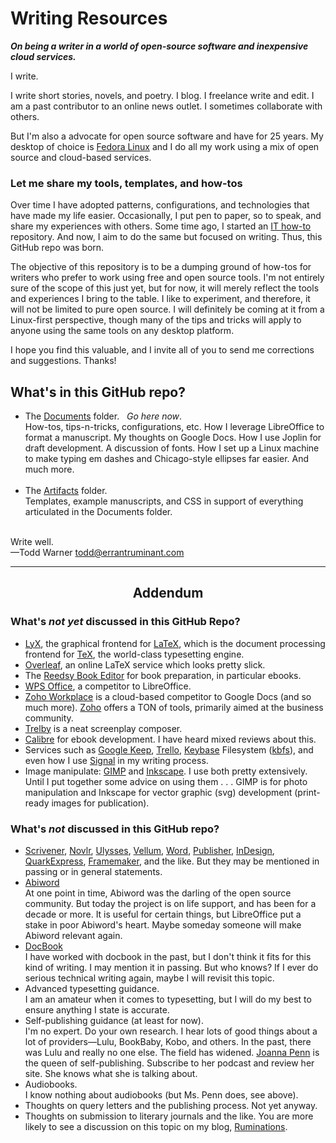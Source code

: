 # Writing Resources

_**On being a writer in a world of open-source software and inexpensive cloud services.**_

I write.

I write short stories, novels, and poetry. I blog. I freelance write and edit. I am a past contributor to an online news outlet. I sometimes collaborate with others.

But I'm also a advocate for open source software and have for 25 years. My desktop of choice is [Fedora Linux](https://getfedora.org/) and I do all my work using a mix of open source and cloud-based services.

### Let me share my tools, templates, and how-tos

Over time I have adopted patterns, configurations, and technologies that have made my life easier. Occasionally, I put pen to paper, so to speak, and share my experiences with others. Some time ago, I started an [IT how-to](https://github.com/taw00/howto) repository. And now, I aim to do the same but focused on writing. Thus, this GitHub repo was born.

The objective of this repository is to be a dumping ground of how-tos for writers who prefer to work using free and open source tools. I'm not entirely sure of the scope of this just yet, but for now, it will merely reflect the tools and experiences I bring to the table. I like to experiment, and therefore, it will not be limited to pure open source. I will definitely be coming at it from a Linux-first perspective, though many of the tips and tricks will apply to anyone using the same tools on any desktop platform.

I hope you find this valuable, and I invite all of you to send me corrections and suggestions. Thanks!

## What's in this GitHub repo?

* The [Documents](./Documents) folder. &nbsp; _Go here now_.<br />
  How-tos, tips-n-tricks, configurations, etc. How I  leverage LibreOffice to format a manuscript. My thoughts on Google Docs. How I use Joplin for draft development. A discussion of fonts. How I set up a Linux machine to make typing em dashes and Chicago-style ellipses far easier. And much more.<br />
  &nbsp;
* The [Artifacts](./Artifacts) folder.<br />
  Templates, example manuscripts, and CSS in support of everything articulated in the Documents folder.

&nbsp;<br />
Write well.<br />
—Todd Warner <todd@errantruminant.com>

---
## <center>Addendum</center>

### What's _not yet_ discussed in this GitHub Repo?
- [LyX](https://en.wikipedia.org/wiki/Lyx), the graphical frontend for [LaTeX](https://en.wikipedia.org/wiki/LaTeX), which is the document processing frontend for [TeX](https://en.wikipedia.org/wiki/TeX), the world-class typesetting engine.
- [Overleaf](https://www.overleaf.com/), an online LaTeX service which looks pretty slick.
- The [Reedsy Book Editor](https://reedsy.com/write-a-book) for book preparation, in particular ebooks.
- [WPS Office](https://www.wps.com/), a competitor to LibreOffice.
- [Zoho Workplace](https://www.zoho.com/workplace/?src=zoho-home&ireft=ohome) is a cloud-based competitor to Google Docs (and so much more). [Zoho](https://www.zoho.com/) offers a TON of tools, primarily aimed at the business community.
- [Trelby](https://www.trelby.org/) is a neat screenplay composer.
- [Calibre](https://calibre-ebook.com/) for ebook development. I have heard mixed reviews about this.
- Services such as [Google Keep](https://keep.google.com/), [Trello](https://trello.com), [Keybase](https://keybase.io) Filesystem ([kbfs](https://book.keybase.io/docs/files)), and even how I use [Signal](https://signal.org/) in my writing process.
- Image manipulate: [GIMP](https://www.gimp.org/) and [Inkscape](https://inkscape.org/). I use both pretty extensively. Until I put together some advice on using them .&nbsp;.&nbsp;. GIMP is for photo manipulation and Inkscape for vector graphic (svg) development (print-ready images for publication).

### What's _not_ discussed in this GitHub repo?

- [Scrivener](https://en.wikipedia.org/wiki/Scrivener_(software)), [Novlr](https://novlr.org/), [Ulysses](https://ulysses.app/), [Vellum](https://vellum.pub/), [Word](https://www.microsoft.com/en-us/microsoft-365/word), [Publisher](https://www.microsoft.com/en-us/microsoft-365/publisher), [InDesign](https://en.wikipedia.org/wiki/Adobe_InDesign), [QuarkExpress](https://en.wikipedia.org/wiki/QuarkXPress), [Framemaker](https://en.wikipedia.org/wiki/Adobe_FrameMaker), and the like. But they may be mentioned in passing or in general statements.
- [Abiword](https://www.abisource.com/)  
  At one point in time, Abiword was the darling of the open source community. But today the project is on life support, and has been for a decade or more. It is useful for certain things, but LibreOffice put a stake in poor Abiword's heart. Maybe someday someone will make Abiword relevant again.
- [DocBook](https://en.wikipedia.org/wiki/DocBook)  
  I have worked with docbook in the past, but I don't think it fits for this kind of writing. I may mention it in passing. But who knows? If I ever do serious technical writing again, maybe I will revisit this topic.
- Advanced typesetting guidance.  
  I am an amateur when it comes to typesetting, but I will do my best to ensure anything I state is accurate.
- Self-publishing guidance (at least for now).  
  I'm no expert. Do your own research. I hear lots of good things about a lot of providers—Lulu, BookBaby, Kobo, and others. In the past, there was Lulu and really no one else. The field has widened. [Joanna Penn](https://www.thecreativepenn.com/) is the queen of self-publishing. Subscribe to her podcast and review her site. She knows what she is talking about.
- Audiobooks.  
  I know nothing about audiobooks (but Ms. Penn does, see above).
- Thoughts on query letters and the publishing process. Not yet anyway.
- Thoughts on submission to literary journals and the like. You are more likely to see a discussion on this topic on my blog, [Ruminations](https://errantruminant.com/blog/).
